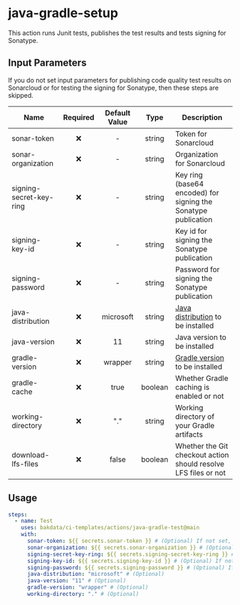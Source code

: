 # java-gradle-setup

This action runs Junit tests, publishes the test results and tests signing for Sonatype.

## Input Parameters

If you do not set input parameters for publishing code quality test results on Sonarcloud or for testing the signing for
Sonatype, then these steps are skipped.

| Name                    | Required | Default Value |  Type   | Description                                                                                                   |
| ----------------------- | :------: | :-----------: | :-----: | ------------------------------------------------------------------------------------------------------------- |
| sonar-token             |    ❌    |       -       | string  | Token for Sonarcloud                                                                                          |
| sonar-organization      |    ❌    |       -       | string  | Organization for Sonarcloud                                                                                   |
| signing-secret-key-ring |    ❌    |       -       | string  | Key ring (base64 encoded) for signing the Sonatype publication                                                |
| signing-key-id          |    ❌    |       -       | string  | Key id for signing the Sonatype publication                                                                   |
| signing-password        |    ❌    |       -       | string  | Password for signing the Sonatype publication                                                                 |
| java-distribution       |    ❌    |   microsoft   | string  | [Java distribution](https://github.com/actions/setup-java#supported-distributions) to be installed            |
| java-version            |    ❌    |      11       | string  | Java version to be installed                                                                                  |
| gradle-version          |    ❌    |    wrapper    | string  | [Gradle version](https://github.com/gradle/gradle-build-action#use-a-specific-gradle-version) to be installed |
| gradle-cache            |    ❌    |     true      | boolean | Whether Gradle caching is enabled or not                                                                      |
| working-directory       |    ❌    |      "."      | string  | Working directory of your Gradle artifacts                                                                    |
| download-lfs-files      |    ❌    |     false     | boolean | Whether the Git checkout action should resolve LFS files or not                                               |


## Usage

```yaml
steps:
  - name: Test
    uses: bakdata/ci-templates/actions/java-gradle-test@main
    with:
      sonar-token: ${{ secrets.sonar-token }} # (Optional) If not set, code quality tests are skipped
      sonar-organization: ${{ secrets.sonar-organization }} # (Optional) If not set, code quality tests are skipped
      signing-secret-key-ring: ${{ secrets.signing-secret-key-ring }} # (Optional) If not set, signing for Sonatype is not tested
      signing-key-id: ${{ secrets.signing-key-id }} # (Optional) If not set, signing for Sonatype is not tested
      signing-password: ${{ secrets.signing-password }} # (Optional) If not set, signing for Sonatype is not tested
      java-distribution: "microsoft" # (Optional)
      java-version: "11" # (Optional)
      gradle-version: "wrapper" # (Optional)
      working-directory: "." # (Optional)
```
